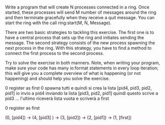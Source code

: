 Write a program that will create N processes connected in a ring. Once started, these processes will send M number of messages around the ring and then terminate gracefully when they receive a quit message. You can start the ring with the call ring:start(M, N, Message).


There are two basic strategies to tackling this exercise. The first one is to have a central process that sets up the ring and initiates sending the message. The second strategy consists of the new process spawning the next process in the ring. With this strategy, you have to find a method to connect the first process to the second process.



Try to solve the exercise in both manners. Note, when writing your program, make sure your code has many io:format statements in every loop iteration; this will give you a complete overview of what is happening (or not happening) and should help you solve the exercise.



0 register as first
0 spawna tutti e quindi si crea la lista [pid4, pid3, pid2, pid1]
io invio a pid4 inviando la lista [pid3, pid2, pid1]
quindi questo scrive a pid3 ...
l'ultimo riceverà lista vuota e scriverà a first


0 register as first

(0, [pid4]) -> (4, [pid3] ) -> (3, [pid2]) -> (2, [pid1]) -> (1, [first])